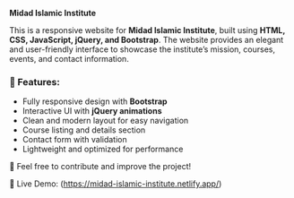 **Midad Islamic Institute**   

This is a responsive website for **Midad Islamic Institute**, built using **HTML, CSS, JavaScript, jQuery, and Bootstrap**. The website provides an elegant and user-friendly interface to showcase the institute’s mission, courses, events, and contact information.  

### 🚀 Features:  
- Fully responsive design with **Bootstrap**  
- Interactive UI with **jQuery animations**  
- Clean and modern layout for easy navigation  
- Course listing and details section  
- Contact form with validation  
- Lightweight and optimized for performance  

🔗 Feel free to contribute and improve the project! 

🚀 Live Demo: (https://midad-islamic-institute.netlify.app/)

